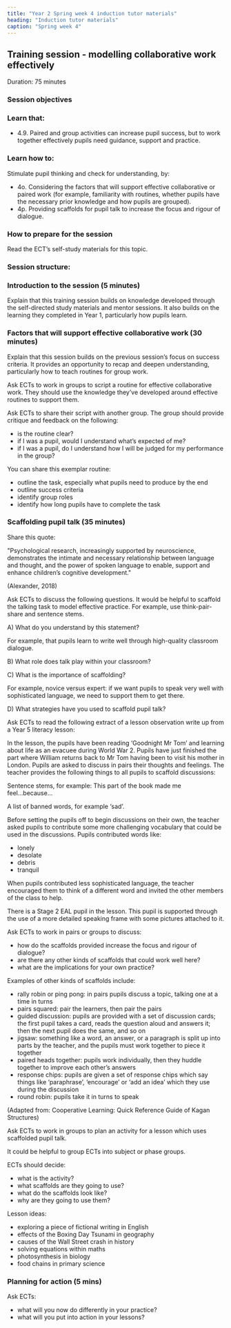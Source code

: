```yaml
---
title: "Year 2 Spring week 4 induction tutor materials"
heading: "Induction tutor materials"
caption: "Spring week 4"
---
```


## Training session - modelling collaborative work effectively

Duration: 75 minutes

### Session objectives

### Learn that:

- 4.9. Paired and group activities can increase pupil success, but to work together effectively pupils need guidance, support and practice.

### Learn how to:

Stimulate pupil thinking and check for understanding, by:

- 4o. Considering the factors that will support effective collaborative or paired work (for example, familiarity with routines, whether pupils have the necessary prior knowledge and how pupils are grouped).
- 4p. Providing scaffolds for pupil talk to increase the focus and rigour of dialogue.

### How to prepare for the session

Read the ECT’s self-study materials for this topic.

### Session structure:

### Introduction to the session (5 minutes)

Explain that this training session builds on knowledge developed through the self-directed study materials and mentor sessions. It also builds on the learning they completed in Year 1, particularly how pupils learn.

### Factors that will support effective collaborative work (30 minutes)

Explain that this session builds on the previous session’s focus on success criteria. It provides an opportunity to recap and deepen understanding, particularly how to teach routines for group work.

Ask ECTs to work in groups to script a routine for effective collaborative work. They should use the knowledge they’ve developed around effective routines to support them.

Ask ECTs to share their script with another group. The group should provide critique and feedback on the following:

- is the routine clear?
- if I was a pupil, would I understand what’s expected of me?
- if I was a pupil, do I understand how I will be judged for my performance in the group?

You can share this exemplar routine:
- outline the task, especially what pupils need to produce by the end
- outline success criteria
- identify group roles
- identify how long pupils have to complete the task

### Scaffolding pupil talk (35 minutes)

Share this quote:

"Psychological research, increasingly supported by neuroscience, demonstrates the intimate and necessary relationship between language and thought, and the power of spoken language to enable, support and enhance children’s cognitive development."

(Alexander, 2018)

Ask ECTs to discuss the following questions. It would be helpful to scaffold the talking task to model effective practice. For example, use think-pair-share and sentence stems.

A) What do you understand by this statement?

For example, that pupils learn to write well through high-quality classroom dialogue.

B) What role does talk play within your classroom?

C) What is the importance of scaffolding?

For example, novice versus expert: if we want pupils to speak very well with sophisticated language, we need to support them to get there.

D) What strategies have you used to scaffold pupil talk?

Ask ECTs to read the following extract of a lesson observation write up from a Year 5 literacy lesson:

In the lesson, the pupils have been reading ‘Goodnight Mr Tom’ and learning about life as an evacuee during World War 2. Pupils have just finished the part where William returns back to Mr Tom having been to visit his mother in London. Pupils are asked to discuss in pairs their thoughts and feelings. The teacher provides the following things to all pupils to scaffold discussions:

Sentence stems, for example: This part of the book made me feel...because...

A list of banned words, for example ‘sad’.

Before setting the pupils off to begin discussions on their own, the teacher asked pupils to contribute some more challenging vocabulary that could be used in the discussions. Pupils contributed words like:

- lonely
- desolate
- debris
- tranquil

When pupils contributed less sophisticated language, the teacher encouraged them to think of a different word and invited the other members of the class to help.

There is a Stage 2 EAL pupil in the lesson. This pupil is supported through the use of a more detailed speaking frame with some pictures attached to it.

Ask ECTs to work in pairs or groups to discuss:

- how do the scaffolds provided increase the focus and rigour of dialogue?
- are there any other kinds of scaffolds that could work well here?
- what are the implications for your own practice?

Examples of other kinds of scaffolds include:

- rally robin or ping pong: in pairs pupils discuss a topic, talking one at a time in turns
- pairs squared: pair the learners, then pair the pairs
- guided discussion: pupils are provided with a set of discussion cards; the first pupil takes a card, reads the question aloud and answers it; then the next pupil does the same, and so on
- jigsaw: something like a word, an answer, or a paragraph is split up into parts by the teacher, and the pupils must work together to piece it together
- paired heads together: pupils work individually, then they huddle together to improve each other’s answers
- response chips: pupils are given a set of response chips which say things like ‘paraphrase’, ‘encourage’ or ‘add an idea’ which they use during the discussion
- round robin: pupils take it in turns to speak

(Adapted from: Cooperative Learning: Quick Reference Guide of Kagan Structures)

Ask ECTs to work in groups to plan an activity for a lesson which uses scaffolded pupil talk.

It could be helpful to group ECTs into subject or phase groups.

ECTs should decide:

- what is the activity?
- what scaffolds are they going to use?
- what do the scaffolds look like?
- why are they going to use them?

Lesson ideas:

- exploring a piece of fictional writing in English
- effects of the Boxing Day Tsunami in geography
- causes of the Wall Street crash in history
- solving equations within maths
- photosynthesis in biology
- food chains in primary science

### Planning for action (5 mins)

Ask ECTs:

- what will you now do differently in your practice?
- what will you put into action in your lessons?